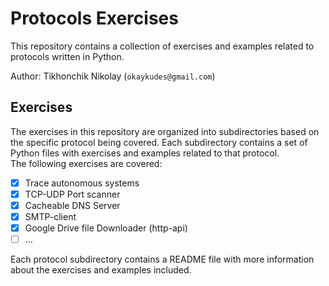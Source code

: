 # Protocols Exercises

This repository contains a collection of exercises and examples related to protocols written in Python.  

Author: Tikhonchik Nikolay (`okaykudes@gmail.com`) 

## Exercises

The exercises in this repository are organized into subdirectories based on the specific protocol being covered. Each subdirectory contains a set of Python files with exercises and examples related to that protocol.  
The following exercises are covered:  

- [x] Trace autonomous systems
- [X] TCP-UDP Port scanner
- [x] Cacheable DNS Server
- [x] SMTP-client
- [x] Google Drive file Downloader (http-api)
- [ ] ...

Each protocol subdirectory contains a README file with more information about the exercises and examples included.
